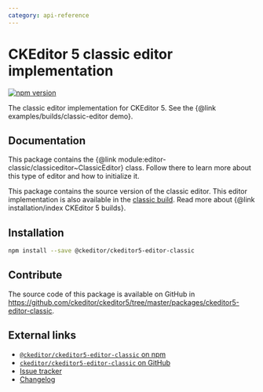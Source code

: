 ```yaml
---
category: api-reference
---
```


# CKEditor 5 classic editor implementation

[![npm version](https://badge.fury.io/js/%40ckeditor%2Fckeditor5-editor-classic.svg)](https://www.npmjs.com/package/@ckeditor/ckeditor5-editor-classic)

The classic editor implementation for CKEditor 5. See the {@link examples/builds/classic-editor demo}.

## Documentation

This package contains the {@link module:editor-classic/classiceditor~ClassicEditor} class. Follow there to learn more about this type of editor and how to initialize it.

This package contains the source version of the classic editor. This editor implementation is also available in the [classic build](https://www.npmjs.com/package/@ckeditor/ckeditor5-build-classic). Read more about {@link installation/index CKEditor 5 builds}.

## Installation

```bash
npm install --save @ckeditor/ckeditor5-editor-classic
```

## Contribute

The source code of this package is available on GitHub in https://github.com/ckeditor/ckeditor5/tree/master/packages/ckeditor5-editor-classic.

## External links

* [`@ckeditor/ckeditor5-editor-classic` on npm](https://www.npmjs.com/package/@ckeditor/ckeditor5-editor-classic)
* [`ckeditor/ckeditor5-editor-classic` on GitHub](https://github.com/ckeditor/ckeditor5/tree/master/packages/ckeditor5-editor-classic)
* [Issue tracker](https://github.com/ckeditor/ckeditor5/issues)
* [Changelog](https://github.com/ckeditor/ckeditor5/blob/master/CHANGELOG.md)
